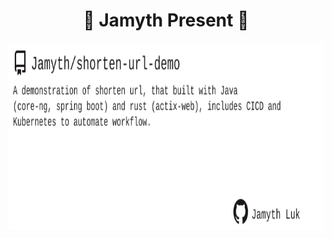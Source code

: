 <!-- built at 1/5/2023, 2:39:04 AM -->
<h1 align="center">
🎉 Jamyth Present 🎉
</h1>
<p align="center">
    <a href="https://github.com/Jamyth/shorten-url-demo">
        <img width="1000" height="300" src="./readme.svg" />
    </a>
</p>